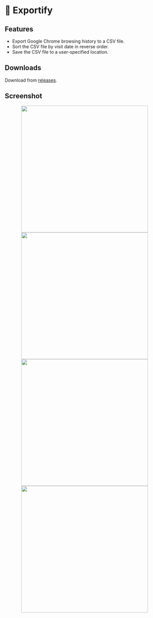 # 📂 Exportify

## Features

- Export Google Chrome browsing history to a CSV file.
- Sort the CSV file by visit date in reverse order.
- Save the CSV file to a user-specified location.

## Downloads

Download from [releases](https://github.com/VicBrnd/Exportify/releases/).

## Screenshot

<p float="center" align="center">
<a target="_blank"><img src="https://www.bernardoniserver.eu//storage/exportify.png" width="400"></a>
<a target="_blank"><img src="https://www.bernardoniserver.eu//storage/exportify-choose.png" width="400"></a>
<a target="_blank"><img src="https://www.bernardoniserver.eu//storage/exportify-location.png" width="400"></a>
<a target="_blank"><img src="https://www.bernardoniserver.eu//storage/exportify-success.png" width="400"></a>
</p>

